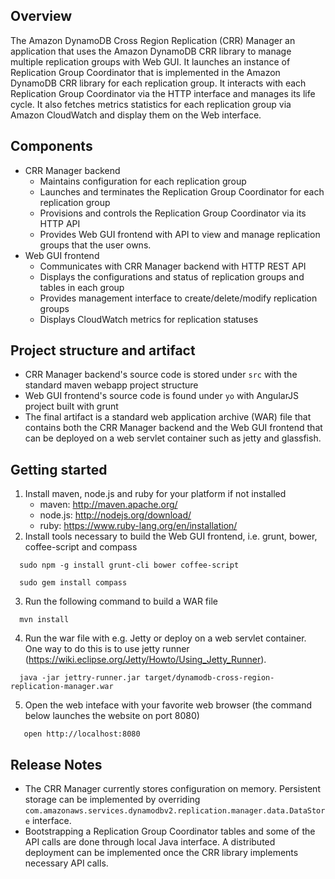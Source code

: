 ## Overview
The Amazon DynamoDB Cross Region Replication (CRR) Manager an application that uses the Amazon DynamoDB CRR library to manage multiple replication groups with Web GUI. It launches an instance of Replication Group Coordinator that is implemented in the Amazon DynamoDB CRR library for each replication group. It interacts with each Replication Group Coordinator via the HTTP interface and manages its life cycle. It also fetches metrics statistics for each replication group via Amazon CloudWatch and display them on the Web interface.

## Components
- CRR Manager backend
  - Maintains configuration for each replication group 
  - Launches and terminates the Replication Group Coordinator for each replication group
  - Provisions and controls the Replication Group Coordinator via its HTTP API
  - Provides Web GUI frontend with API to view and manage replication groups that the user owns.
- Web GUI frontend
  - Communicates with CRR Manager backend with HTTP REST API
  - Displays the configurations and status of replication groups and tables in each group
  - Provides management interface to create/delete/modify replication groups
  - Displays CloudWatch metrics for replication statuses

## Project structure and artifact
- CRR Manager backend's source code is stored under `src` with the standard maven webapp project structure
- Web GUI frontend's source code is found under `yo` with AngularJS project built with grunt
- The final artifact is a standard web application archive (WAR) file that contains both the CRR Manager backend and the Web GUI frontend that can be deployed on a web servlet container such as jetty and glassfish.

## Getting started
1. Install maven, node.js and ruby for your platform if not installed
   - maven: http://maven.apache.org/
   - node.js: http://nodejs.org/download/
   - ruby: https://www.ruby-lang.org/en/installation/
2. Install tools necessary to build the Web GUI frontend, i.e. grunt, bower, coffee-script and compass
```
  sudo npm -g install grunt-cli bower coffee-script
  
  sudo gem install compass
```
3. Run the following command to build a WAR file 
```
  mvn install
```
4. Run the war file with e.g. Jetty or deploy on a web servlet container. One way to do this is to use jetty runner (https://wiki.eclipse.org/Jetty/Howto/Using_Jetty_Runner). 
```
  java -jar jettry-runner.jar target/dynamodb-cross-region-replication-manager.war
```
5. Open the web inteface with your favorite web browser (the command below launches the website on port 8080)
```
   open http://localhost:8080
```

## Release Notes
- The CRR Manager currently stores configuration on memory. Persistent storage can be implemented by overriding `com.amazonaws.services.dynamodbv2.replication.manager.data.DataStore` interface.
- Bootstrapping a Replication Group Coordinator tables and some of the API calls are done through local Java interface. A distributed deployment can be implemented once the CRR library implements necessary API calls. 
